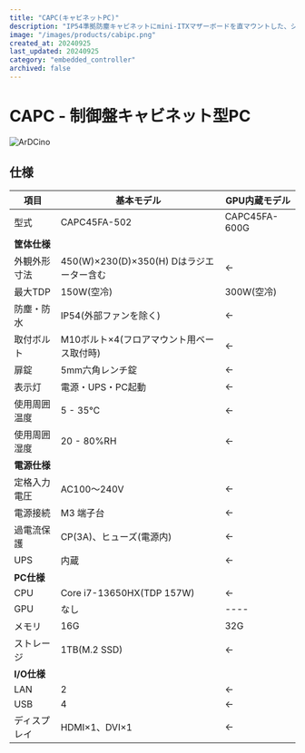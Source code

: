 ```yaml
---
title: "CAPC(キャビネットPC)"
description: "IP54準拠防塵キャビネットにmini-ITXマザーボードを直マウントした、シンFA用PC。独自の冷却システムは、外気を交換することなく、ハイエンドCPUの発熱量に対応します。また冷却液を使わないドライ式のため保守も容易です。入力電圧はAC100〜220Vに対応、UPSも内蔵しており、工場での即使用が可能です。"
image: "/images/products/cabipc.png"
created_at: 20240925
last_updated: 20240925
category: "embedded_controller"
archived: false
---
```


# CAPC - 制御盤キャビネット型PC
![ArDCino](/images/products/capc_preview.svg)
## 仕様

| 項目 | 基本モデル | GPU内蔵モデル |
|------|----------------|----------------------------------|
| 型式 | CAPC45FA-502 | CAPC45FA-600G |
| **筐体仕様** | | |
| 外観外形寸法 | 450(W)×230(D)×350(H) Dはラジエーター含む | &larr; |
| 最大TDP | 150W(空冷) | 300W(空冷) |
| 防塵・防水 | IP54(外部ファンを除く) | &larr; |
| 取付ボルト | M10ボルト×4(フロアマウント用ベース取付時) |  &larr; |
| 扉錠 | 5mm六角レンチ錠 | &larr; |
| 表示灯 | 電源・UPS・PC起動 | &larr; |
| 使用周囲温度 | 5 - 35°C | &larr; |
| 使用周囲湿度 | 20 - 80%RH | &larr; |
| **電源仕様** | | |
| 定格入力電圧 | AC100〜240V | &larr; |
| 電源接続 | M3 端子台 | &larr; |
| 過電流保護 | CP(3A)、ヒューズ(電源内) | &larr; |
| UPS | 内蔵 | &larr; |
| **PC仕様** | | |
| CPU | Core i7-13650HX(TDP 157W) | &larr; |
| GPU | なし | ---- |
| メモリ | 16G | 32G |
| ストレージ | 1TB(M.2 SSD) | &larr; |
| **I/O仕様** | | |
| LAN | 2 | &larr; |
| USB | 4 | &larr; |
| ディスプレイ | HDMI×1、DVI×1 | &larr; |
